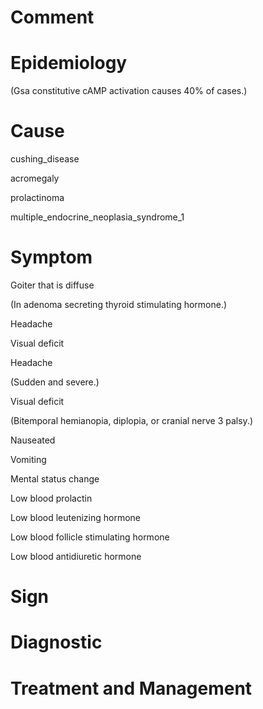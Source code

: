 # Comment

# Epidemiology

(Gsa constitutive cAMP activation causes 40% of cases.)

# Cause

cushing_disease

acromegaly

prolactinoma

multiple_endocrine_neoplasia_syndrome_1

# Symptom

Goiter that is diffuse

(In adenoma secreting thyroid stimulating hormone.)

Headache

Visual deficit

Headache

(Sudden and severe.)

Visual deficit

(Bitemporal hemianopia, diplopia, or cranial nerve 3 palsy.)

Nauseated

Vomiting

Mental status change

Low blood prolactin

Low blood leutenizing hormone

Low blood follicle stimulating hormone

Low blood antidiuretic hormone

# Sign

# Diagnostic

# Treatment and Management
